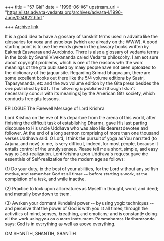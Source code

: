 +++
title = "57 Giri"
date = "1996-06-06"
upstream_url = "https://lists.advaita-vedanta.org/archives/advaita-l/1996-June/004922.html"

+++
[Archive link](https://lists.advaita-vedanta.org/archives/advaita-l/1996-June/004922.html)

It is a good idea to have a glossary of sanskrit terms used in advaita
like the glossaries for yoga and astrology (which are already on the
WWW). A good starting point is to use the words given in the glossary
books written by Eaknath Easwaran and Aurobindo. There is also a glossary
of vedanta terms in the book by Swami Vivekananda called Vedanta
philosophy. I am not sure about copyright problems, which is one of the
reasons why the word meanings of the gita published by many people have not
been uploaded to the dictionary of the jaguar site.
        Regarding Srimad bhagvatam, there are some excellent books out
there like the 5/4 volume editions by Sastri, Tapasyananda, etc and the
two volume edition by the Gita press besides the one published by BBT.
The following is published (though I don't necessarily concur with its
meanings] by the American Gita society, which conducts free gita lessons.

EPILOGUE The Farewell Message of Lord Krishna

Lord Krishna on the eve of His departure from the arena of this
world, after finishing the difficult task of establishing Dharma,
gave His last parting discourse to His uncle Uddhava who was also
His dearest devotee and follower. At the end of a long sermon
comprising of more than one thousand verses  Uddhava said: O Lord,
I think the pursuit of yoga as You narrated (to Arjuna, and now) to
me, is very difficult, indeed, for most people, because it entails
control of the unruly senses. Please tell me a short, simple, and
easy way to God-realization. Lord Krishna upon Uddhava's request
gave the essentials of Self-realization for the modern age as
follows:

(1) Do your duty, to the best of your abilities, for the Lord
without any selfish motive, and remember God at all times -- before
starting a work, at the completion of a task, and while inactive.

(2) Practice to look upon all creatures as Myself in thought, word,
and deed; and mentally bow down to them.

(3) Awaken your dormant Kundalini power -- by using yogic
techniques -- and perceive that the power of God is with you at all
times; through the activities of mind, senses, breathing, and
emotions; and is constantly doing all the work using you as a mere
instrument. Paramahamsa Hariharananda says: God is in everything as
well as above everything.

OM SHANTIH, SHANTIH, SHANTIH

